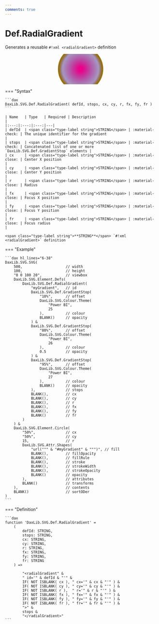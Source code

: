 ```yaml
---
comments: true
---
```


# Def.RadialGradient

Generates a reusable `#!xml <radialGradient>` definition

<svg width='500' height='100' viewbox= '0 0 100 20' xmlns='http://www.w3.org/2000/svg'><defs><radialGradient id='myGradient'><stop offset='10%' stop-color='#EC008C'/><stop offset='80%' stop-color='#533285' stop-opacity='0.5'/><stop offset='95%' stop-color='#99700A'/></radialGradient></defs><circle cx='50%' cy='50%' r='15' fill='url("#myGradient")'  /></svg>

=== "Syntax"

    ```dax
    DaxLib.SVG.Def.RadialGradient( defId, stops, cx, cy, r, fx, fy, fr )
    ```

    | Name   | Type   | Required | Description                                                        |
    |:---:|:---:|:---:|---|
    | defId  | <span class="type-label string">STRING</span> | :material-check: | The unique identifier for the gradient                             |
    | stops  | <span class="type-label string">STRING</span> | :material-check: | Concatenated list of one or more `DaxLib.SVG.Def.GradientStop` elements |
    | cx     | <span class="type-label string">STRING</span> | :material-close: | Center X position                                                  |
    | cy     | <span class="type-label string">STRING</span> | :material-close: | Center Y position                                                  |
    | r      | <span class="type-label string">STRING</span> | :material-close: | Radius                                                             |
    | fx     | <span class="type-label string">STRING</span> | :material-close: | Focus X position                                                   |
    | fy     | <span class="type-label string">STRING</span> | :material-close: | Focus Y position                                                   |
    | fr     | <span class="type-label string">STRING</span> | :material-close: | Focus radius                                                       |

    <span class="type-label string">**STRING**</span> `#!xml <radialGradient>` definition

=== "Example"

    ```dax hl_lines="6-38"
    DaxLib.SVG.SVG(
        500,                    // width
        100,                    // height
        "0 0 100 20",           // viewbox
        DaxLib.SVG.Element.Defs(
            DaxLib.SVG.Def.RadialGradient(
                "myGradient",   // id
                DaxLib.SVG.Def.GradientStop( 
                    "10%",      // offset
                    DaxLib.SVG.Colour.Theme(
                        "Power BI",
                        25
                    ),          // colour
                    BLANK()     // opacity
                ) &
                DaxLib.SVG.Def.GradientStop( 
                    "80%",      // offset
                    DaxLib.SVG.Colour.Theme(
                        "Power BI",
                        26
                    ),          // colour
                    0.5         // opacity
                ) &
                DaxLib.SVG.Def.GradientStop( 
                    "95%",      // offset
                    DaxLib.SVG.Colour.Theme(
                        "Power BI",
                        27
                    ),          // colour
                    BLANK()     // opacity
                ),              // stops
                BLANK(),        // cx
                BLANK(),        // cy
                BLANK(),        // r
                BLANK(),        // fx
                BLANK(),        // fy
                BLANK()         // fr
            )
        ) &
        DaxLib.SVG.Element.Circle(
            "50%",              // cx
            "50%",              // cy
            15,                 // r
            DaxLib.SVG.Attr.Shapes(
                "url(""" & "#myGradient" & """)", // fill
                BLANK(),        // fillOpacity
                BLANK(),        // fillRule   
                BLANK(),        // stroke
                BLANK(),        // strokeWidth
                BLANK(),        // strokeOpacity
                BLANK()         // opacity
            ),                  // attributes
            BLANK()             // transforms
        ),                      // contents
        BLANK()                 // sortODer
    )
    ```

=== "Definition"

    ```dax
    function 'DaxLib.SVG.Def.RadialGradient' =
        (
            defId: STRING,
            stops: STRING,
            cx: STRING,
            cy: STRING,
            r: STRING,
            fx: STRING,
            fy: STRING,
            fr: STRING
        ) =>

            "<radialGradient" &
            " id='" & defId & "'" &
            IF( NOT ISBLANK( cx ), " cx='" & cx & "'" ) &
            IF( NOT ISBLANK( cy ), " cy='" & cy & "'" ) &
            IF( NOT ISBLANK( r ),  " r='" & r & "'" ) &
            IF( NOT ISBLANK( fx ), " fx='" & fx & "'" ) &
            IF( NOT ISBLANK( fy ), " fy='" & fy & "'" ) &
            IF( NOT ISBLANK( fr ), " fr='" & fr & "'" ) &
            ">" &
            stops &
            "</radialGradient>"
    ```